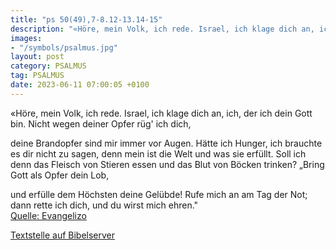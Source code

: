 ```yaml
---
title: "ps 50(49),7-8.12-13.14-15"
description: "«Höre, mein Volk, ich rede. Israel, ich klage dich an, ich, der ich dein Gott bin. Nicht wegen deiner Opfer rüg  ich dich,  deine Brandopfer sind mir immer vor Augen. Hätte ich Hunger, ich brauchte es dir nicht zu sagen, denn mein ist die Welt und was sie erfüllt. Soll ich den...."
images:
- "/symbols/psalmus.jpg"
layout: post
category: PSALMUS
tag: PSALMUS
date: 2023-06-11 07:00:05 +0100
---
```

«Höre, mein Volk, ich rede.
Israel, ich klage dich an,
ich, der ich dein Gott bin.
Nicht wegen deiner Opfer rüg' ich dich,

deine Brandopfer sind mir immer vor Augen.
Hätte ich Hunger, ich brauchte es dir nicht zu sagen, denn mein ist die Welt und was sie erfüllt.
Soll ich denn das Fleisch von Stieren essen und das Blut von Böcken trinken?
„Bring Gott als Opfer dein Lob,

und erfülle dem Höchsten deine Gelübde!
Rufe mich an am Tag der Not;
dann rette ich dich, und du wirst mich ehren.<!--more-->"<br>
[Quelle: Evangelizo](https://evangeliumtagfuertag.org/DE/gospel)

[Textstelle auf Bibelserver](https://www.bibleserver.com/EU/ps50(49),7-8.12-13.14-15)

